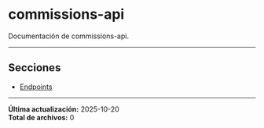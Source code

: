 # commissions-api

Documentación de commissions-api.

---

## Secciones

- [Endpoints](./Endpoints/00_README.md)

---

**Última actualización:** 2025-10-20  
**Total de archivos:** 0
